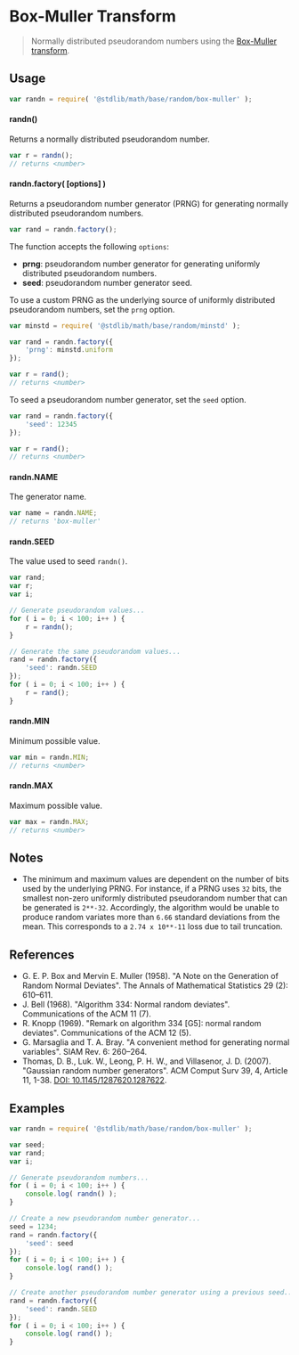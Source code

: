 Box-Muller Transform
===

> Normally distributed pseudorandom numbers using the [Box-Muller transform][box-muller].


<!-- <usage> -->

## Usage

``` javascript
var randn = require( '@stdlib/math/base/random/box-muller' );
```

#### randn()

Returns a normally distributed pseudorandom number.

``` javascript
var r = randn();
// returns <number>
```

#### randn.factory( \[options\] )

Returns a pseudorandom number generator (PRNG) for generating normally distributed pseudorandom numbers.

``` javascript
var rand = randn.factory();
```

The function accepts the following `options`:

* __prng__: pseudorandom number generator for generating uniformly distributed pseudorandom numbers.
* __seed__: pseudorandom number generator seed.

To use a custom PRNG as the underlying source of uniformly distributed pseudorandom numbers, set the `prng` option.

``` javascript
var minstd = require( '@stdlib/math/base/random/minstd' );

var rand = randn.factory({
    'prng': minstd.uniform
});

var r = rand();
// returns <number>
```

To seed a pseudorandom number generator, set the `seed` option.

``` javascript
var rand = randn.factory({
    'seed': 12345
});

var r = rand();
// returns <number>
```

#### randn.NAME

The generator name.

``` javascript
var name = randn.NAME;
// returns 'box-muller'
```

#### randn.SEED

The value used to seed `randn()`.

``` javascript
var rand;
var r;
var i;

// Generate pseudorandom values...
for ( i = 0; i < 100; i++ ) {
    r = randn();
}

// Generate the same pseudorandom values...
rand = randn.factory({
    'seed': randn.SEED
});
for ( i = 0; i < 100; i++ ) {
    r = rand();
}
```

#### randn.MIN

Minimum possible value.

``` javascript
var min = randn.MIN;
// returns <number>
```

#### randn.MAX

Maximum possible value.

``` javascript
var max = randn.MAX;
// returns <number>
```

<!-- </usage> -->


<!-- <notes> -->

## Notes

* The minimum and maximum values are dependent on the number of bits used by the underlying PRNG. For instance, if a PRNG uses `32` bits, the smallest non-zero uniformly distributed pseudorandom number that can be generated is `2**-32`. Accordingly, the algorithm would be unable to produce random variates more than `6.66` standard deviations from the mean. This corresponds to a `2.74 x 10**-11` loss due to tail truncation.

<!-- </notes> -->


<!-- <references> -->

## References

* G. E. P. Box and Mervin E. Muller (1958). "A Note on the Generation of Random Normal Deviates". The Annals of Mathematical Statistics 29 (2): 610–611.
* J. Bell (1968). "Algorithm 334: Normal random deviates". Communications of the ACM 11 (7).
* R. Knopp (1969). "Remark on algorithm 334 [G5]: normal random deviates". Communications of the ACM 12 (5).
* G. Marsaglia and T. A. Bray. "A convenient method for generating normal variables". SIAM Rev. 6: 260–264.
* Thomas, D. B., Luk. W., Leong, P. H. W., and Villasenor, J. D. (2007). "Gaussian random number generators". ACM Comput Surv 39, 4, Article 11, 1-38. [DOI: 10.1145/1287620.1287622][thomas-2007].


<!-- </references> -->


<!-- <examples> -->

## Examples

``` javascript
var randn = require( '@stdlib/math/base/random/box-muller' );

var seed;
var rand;
var i;

// Generate pseudorandom numbers...
for ( i = 0; i < 100; i++ ) {
    console.log( randn() );
}

// Create a new pseudorandom number generator...
seed = 1234;
rand = randn.factory({
    'seed': seed
});
for ( i = 0; i < 100; i++ ) {
    console.log( rand() );
}

// Create another pseudorandom number generator using a previous seed...
rand = randn.factory({
    'seed': randn.SEED
});
for ( i = 0; i < 100; i++ ) {
    console.log( rand() );
}
```

<!-- </examples> -->


<!-- <links> -->

[box-muller]: https://en.wikipedia.org/wiki/Box%E2%80%93Muller_transform
[thomas-2007]: http://doi.acm.org/10.1145/1287620.1287622

<!-- </links> -->
